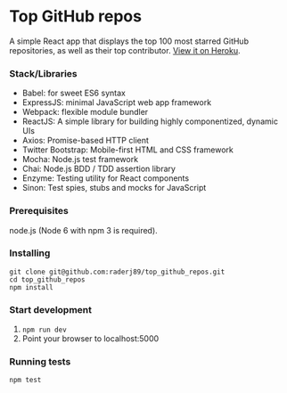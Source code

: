 # Top GitHub repos

A simple React app that displays the top 100 most starred GitHub repositories, as well as their top contributor. [View it on Heroku](https://top-github-repos.herokuapp.com).

### Stack/Libraries
- Babel: for sweet ES6 syntax
- ExpressJS: minimal JavaScript web app framework
- Webpack: flexible module bundler
- ReactJS: A simple library for building highly componentized, dynamic UIs
- Axios: Promise-based HTTP client
- Twitter Bootstrap: Mobile-first HTML and CSS framework
- Mocha: Node.js test framework
- Chai: Node.js BDD / TDD assertion library
- Enzyme: Testing utility for React components
- Sinon: Test spies, stubs and mocks for JavaScript

### Prerequisites
node.js (Node 6 with npm 3 is required).

### Installing
```
git clone git@github.com:raderj89/top_github_repos.git
cd top_github_repos
npm install
```

### Start development
1. `npm run dev`
2. Point your browser to localhost:5000

### Running tests
`npm test`
